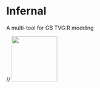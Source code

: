 # Infernal

A multi-tool for GB TVG:R modding

 //  <img height="120px" src="https://raw.githubusercontent.com/xenia-project/xenia/master/assets/icon/128.png" />

